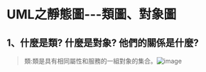 # **UML之靜態圖---類圖、對象圖**
## 1、什麼是類? 什麼是對象? 他們的關係是什麼?
> 類:類是具有相同屬性和服務的一組對象的集合。![image]([https://github.com/XUYR00/test/blob/main/photo.jpg](https://github.com/XUYR00/test/blob/main/photo0.jpg)https://github.com/XUYR00/test/blob/main/photo0.jpg) 

